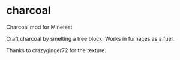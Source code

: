 charcoal
========

Charcoal mod for Minetest

Craft charcoal by smelting a tree block. Works in furnaces as a fuel.

Thanks to crazyginger72 for the texture.
